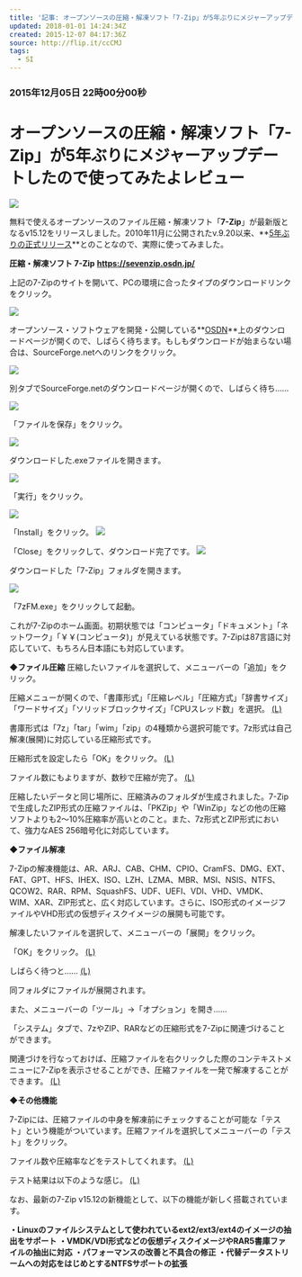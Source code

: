```yaml
---
title: '記事: オープンソースの圧縮・解凍ソフト「7-Zip」が5年ぶりにメジャーアップデートしたので使ってみたよレビュー'
updated: 2018-01-01 14:24:34Z
created: 2015-12-07 04:17:36Z
source: http://flip.it/ccCMJ
tags:
  - SI
---
```


### **2015年12月05日 22時00分00秒**

# **オープンソースの圧縮・解凍ソフト「7-Zip」が5年ぶりにメジャーアップデートしたので使ってみたよレビュー**

[![](../_resources/0e4b76cf621a2b5429a8c78d79578520.png)](http://i.gzn.jp/img/2015/12/05/7-zip-update/00-top.png)

無料で使えるオープンソースのファイル圧縮・解凍ソフト「**7-Zip**」が最新版となるv15.12をリリースしました。2010年11月に公開されたv.9.20以来、**[5年ぶりの正式リリース](http://www.forest.impress.co.jp/docs/news/20151124_731983.html)**とのことなので、実際に使ってみました。

**圧縮・解凍ソフト 7-Zip**
**https://sevenzip.osdn.jp/**

上記の7-Zipのサイトを開いて、PCの環境に合ったタイプのダウンロードリンクをクリック。

[![](../_resources/ef6ddd965c021be8613161593bf60020.png)](http://i.gzn.jp/img/2015/12/05/7-zip-update/001.png)

オープンソース・ソフトウェアを開発・公開している**[OSDN](https://osdn.jp/)**上のダウンロードページが開くので、しばらく待ちます。もしもダウンロードが始まらない場合は、SourceForge.netへのリンクをクリック。

[![](../_resources/218bcd703794c5ebe9d575c4eac6f4c5.png)](http://i.gzn.jp/img/2015/12/05/7-zip-update/002.png)

別タブでSourceForge.netのダウンロードページが開くので、しばらく待ち……

[![](../_resources/956666424dcff3765d4068edc1f956bc.png)](http://i.gzn.jp/img/2015/12/05/7-zip-update/003.png)

「ファイルを保存」をクリック。

[![](../_resources/ed08fb5bd379bba47a7fd81f25faa3fa.png)](http://i.gzn.jp/img/2015/12/05/7-zip-update/004.png)

ダウンロードした.exeファイルを開きます。

[![](../_resources/a71921d91fe88951bbaab767a81c4650.png)](http://i.gzn.jp/img/2015/12/05/7-zip-update/005.png)

「実行」をクリック。

[![](../_resources/15662716c6057c69941630a9a3aebdd9.png)](http://i.gzn.jp/img/2015/12/05/7-zip-update/006.png)

「Install」をクリック。
![](../_resources/d820d4d85e0f434ca181d58929ed3fdc.png)

「Close」をクリックして、ダウンロード完了です。
![](../_resources/ea71f8bcf43d342a4992e2ef7e06de64.png)

ダウンロードした「7-Zip」フォルダを開きます。

[![](../_resources/bc656d3666e075007d3f2087ec9683dc.png)](http://i.gzn.jp/img/2015/12/05/7-zip-update/009.png)

「7zFM.exe」をクリックして起動。

これが7-Zipのホーム画面。初期状態では「コンピュータ」「ドキュメント」「ネットワーク」「￥￥(コンピュータ)」が見えている状態です。7-Zipは87言語に対応していて、もちろん日本語にも対応しています。

**◆ファイル圧縮**
圧縮したいファイルを選択して、メニューバーの「追加」をクリック。

圧縮メニューが開くので、「書庫形式」「圧縮レベル」「圧縮方式」「辞書サイズ」「ワードサイズ」「ソリッドブロックサイズ」「CPUスレッド数」を選択。
[(L)](http://i.gzn.jp/img/2015/12/05/7-zip-update/013.png)

書庫形式は「7z」「tar」「wim」「zip」の4種類から選択可能です。7z形式は自己解凍(展開)に対応している圧縮形式です。

圧縮形式を設定したら「OK」をクリック。
[(L)](http://i.gzn.jp/img/2015/12/05/7-zip-update/015.png)

ファイル数にもよりますが、数秒で圧縮が完了。
[(L)](http://i.gzn.jp/img/2015/12/05/7-zip-update/016.png)

圧縮したいデータと同じ場所に、圧縮済みのフォルダが生成されました。7-Zipで生成したZIP形式の圧縮ファイルは、「PKZip」や「WinZip」などの他の圧縮ソフトよりも2～10%圧縮率が高いとのこと。また、7z形式とZIP形式において、強力なAES 256暗号化に対応しています。

**◆ファイル解凍**

7-Zipの解凍機能は、AR、ARJ、CAB、CHM、CPIO、CramFS、DMG、EXT、FAT、GPT、HFS、IHEX、ISO、LZH、LZMA、MBR、MSI、NSIS、NTFS、QCOW2、RAR、RPM、SquashFS、UDF、UEFI、VDI、VHD、VMDK、WIM、XAR、ZIP形式と、広く対応しています。さらに、ISO形式のイメージファイルやVHD形式の仮想ディスクイメージの展開も可能です。

解凍したいファイルを選択して、メニューバーの「展開」をクリック。

「OK」をクリック。
[(L)](http://i.gzn.jp/img/2015/12/05/7-zip-update/019.png)

しばらく待つと……
[(L)](http://i.gzn.jp/img/2015/12/05/7-zip-update/020.png)

同フォルダにファイルが展開されます。

また、メニューバーの「ツール」→「オプション」を開き……

「システム」タブで、7zやZIP、RARなどの圧縮形式を7-Zipに関連づけることができます。

関連づけを行なっておけば、圧縮ファイルを右クリックした際のコンテキストメニューに7-Zipを表示させることができ、圧縮ファイルを一発で解凍することができます。
[(L)](http://i.gzn.jp/img/2015/12/05/7-zip-update/027.png)

**◆その他機能**

7-Zipには、圧縮ファイルの中身を解凍前にチェックすることが可能な「テスト」という機能がついています。圧縮ファイルを選択してメニューバーの「テスト」をクリック。

ファイル数や圧縮率などをテストしてくれます。
[(L)](http://i.gzn.jp/img/2015/12/05/7-zip-update/023.png)

テスト結果は以下のような感じ。
[(L)](http://i.gzn.jp/img/2015/12/05/7-zip-update/024.png)

なお、最新の7-Zip v15.12の新機能として、以下の機能が新しく搭載されています。

**・Linuxのファイルシステムとして使われているext2/ext3/ext4のイメージの抽出をサポート**
**・VMDK/VDI形式などの仮想ディスクイメージやRAR5書庫ファイルの抽出に対応**
**・パフォーマンスの改善と不具合の修正**
**・代替データストリームへの対応をはじめとするNTFSサポートの拡張**